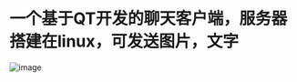 # 一个基于QT开发的聊天客户端，服务器搭建在linux，可发送图片，文字

![image](https://github.com/1fd72a69-8c81-4172-a4ad-233532e7c7ff)
